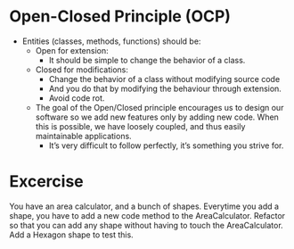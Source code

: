 # Open-Closed Principle (OCP)

* Entities (classes, methods, functions) should be:
    * Open for extension:
      * It should be simple to change the behavior of a class.
    * Closed for modifications:
      * Change the behavior of a class without modifying source code
      * And you do that by modifying the behaviour through extension.
      * Avoid code rot.
    * The goal of the Open/Closed principle encourages us to design our software so we add new features only by adding new code. When this is possible, we have loosely coupled, and thus easily maintainable applications.
      * It’s very difficult to follow perfectly, it’s something you strive for.

# Excercise
You have an area calculator, and a bunch of shapes. Everytime you add a shape, you have to add a new code method to the AreaCalculator. Refactor so that you can add any shape without having to touch the AreaCalculator. Add a Hexagon shape to test this. 